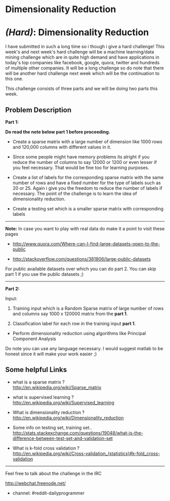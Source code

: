 # Dimensionality Reduction
<div class="md"><h1><a href="#HardIcon"></a> <em>(Hard)</em>: Dimensionality Reduction</h1>
<p>I have submitted in such a long time so i though i give a hard challenge! This week's and next week's hard challenge will be a machine learning/data mining challenge which are in quite high demand and have applications in today's top companies like facebook, google, quora, twitter and hundreds of multiple other companies. It will be a long challenge so do note that there will be another hard challenge next week which will be the continuation to this one.</p>
<p>This challenge consists of three parts and we will be doing two parts this week.</p>
<h2>Problem Description</h2>
<p><strong>Part 1:</strong></p>
<p><strong>Do read the note below part 1 before proceeding.</strong></p>
<ul>
<li><p>Create a sparse matrix with a large number of dimension like 1000 rows and 120,000 columns with different values in it.</p></li>
<li><p>Since some people might have memory problems its alright if you reduce the number of columns to say 12000 or 1200 or even lesser if you feel necessary. That would be fine too for learning purposes.</p></li>
<li><p>Create a list of labels for the corresponding sparse matrix with the same number of rows and have a fixed number for the type of labels such as 20 or 25. Again i give you the freedom to reduce the number of labels if necessary. The point of the challenge is to learn the idea of dimensionality reduction.</p></li>
<li><p>Create a testing set which is a smaller sparse matrix with corresponding labels</p></li>
</ul>
<hr/>
<p><strong>Note:</strong> In case you want to play with real data do make it a point to visit these pages</p>
<ul>
<li><p><a href="http://www.quora.com/Where-can-I-find-large-datasets-open-to-the-public">http://www.quora.com/Where-can-I-find-large-datasets-open-to-the-public</a></p></li>
<li><p><a href="http://stackoverflow.com/questions/381806/large-public-datasets">http://stackoverflow.com/questions/381806/large-public-datasets</a></p></li>
</ul>
<p>For public available datasets over which you can do part 2. You can skip part 1 if you use the public datasets ;)</p>
<hr/>
<p><strong>Part 2:</strong> </p>
<p>Input: </p>
<ol>
<li><p>Training input which is a Random Sparse matrix of large number of rows and columns say 1000 x 120000 matrix from the <strong>part 1</strong>.</p></li>
<li><p>Classification label for each row in the training input <strong>part 1</strong>.</p></li>
</ol>
<ul>
<li>Perform dimensionality reduction using algorithms like Principal Component Analysis</li>
</ul>
<p>Do note you can use any language necessary. I would suggest matlab to be honest since it will make your work easier ;)</p>
<h2>Some helpful Links</h2>
<ul>
<li><p>what is a sparse matrix ?<br/>
<a href="http://en.wikipedia.org/wiki/Sparse_matrix">http://en.wikipedia.org/wiki/Sparse_matrix</a></p></li>
<li><p>what is supervised learning ?<br/>
<a href="http://en.wikipedia.org/wiki/Supervised_learning">http://en.wikipedia.org/wiki/Supervised_learning</a></p></li>
<li><p>What is dimensionality reduction ?<br/>
<a href="http://en.wikipedia.org/wiki/Dimensionality_reduction">http://en.wikipedia.org/wiki/Dimensionality_reduction</a></p></li>
<li><p>Some info on testing set, training set..<br/>
<a href="http://stats.stackexchange.com/questions/19048/what-is-the-difference-between-test-set-and-validation-set">http://stats.stackexchange.com/questions/19048/what-is-the-difference-between-test-set-and-validation-set</a></p></li>
<li><p>What is k-fold cross validation ?<br/>
<a href="http://en.wikipedia.org/wiki/Cross-validation_(statistics)#k-fold_cross-validation">http://en.wikipedia.org/wiki/Cross-validation_(statistics)#k-fold_cross-validation</a></p></li>
</ul>
<hr/>
<p>Feel free to talk about the challenge in the IRC</p>
<p><a href="http://webchat.freenode.net/">http://webchat.freenode.net/</a> </p>
<ul>
<li>channel: #reddit-dailyprogrammer</li>
</ul>
</div>
